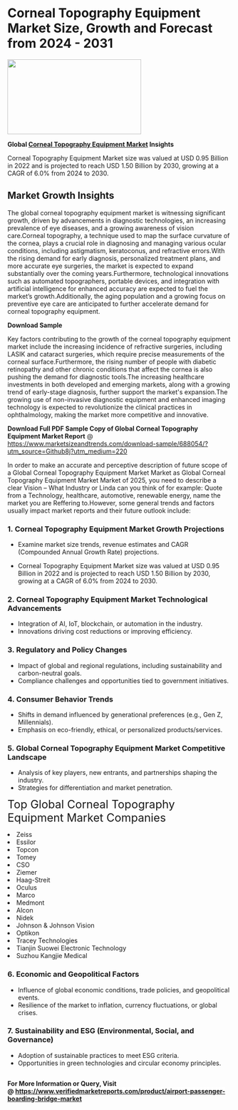 <H1>Corneal Topography Equipment Market Size, Growth and Forecast from 2024 - 2031</H1><img class="aligncenter size-medium wp-image-584254" src="https://thirdeyenews.in/wp-content/uploads/2024/09/Global-Market-Research-300x168.jpeg" alt="" width="300" height="168" /><p><strong>Global&nbsp;<a href="https://www.marketsizeandtrends.com/download-sample/688054/?utm_source=Github8j?utm_medium=220">Corneal Topography Equipment Market</a> Insights</strong></p><p>Corneal Topography Equipment Market size was valued at USD 0.95 Billion in 2022 and is projected to reach USD 1.50 Billion by 2030, growing at a CAGR of 6.0% from 2024 to 2030.</p><p><h2>Market Growth Insights</h2> <p>The global corneal topography equipment market is witnessing significant growth, driven by advancements in diagnostic technologies, an increasing prevalence of eye diseases, and a growing awareness of vision care.Corneal topography, a technique used to map the surface curvature of the cornea, plays a crucial role in diagnosing and managing various ocular conditions, including astigmatism, keratoconus, and refractive errors.With the rising demand for early diagnosis, personalized treatment plans, and more accurate eye surgeries, the market is expected to expand substantially over the coming years.Furthermore, technological innovations such as automated topographers, portable devices, and integration with artificial intelligence for enhanced accuracy are expected to fuel the market’s growth.Additionally, the aging population and a growing focus on preventive eye care are anticipated to further accelerate demand for corneal topography equipment.</p> <p><strong>Download Sample</strong></p> <p>Key factors contributing to the growth of the corneal topography equipment market include the increasing incidence of refractive surgeries, including LASIK and cataract surgeries, which require precise measurements of the corneal surface.Furthermore, the rising number of people with diabetic retinopathy and other chronic conditions that affect the cornea is also pushing the demand for diagnostic tools.The increasing healthcare investments in both developed and emerging markets, along with a growing trend of early-stage diagnosis, further support the market's expansion.The growing use of non-invasive diagnostic equipment and enhanced imaging technology is expected to revolutionize the clinical practices in ophthalmology, making the market more competitive and innovative.</p> <p><span class=""><strong>Download Full PDF Sample Copy of Global Corneal Topography Equipment Market Report</strong> @ <a href="https://www.marketsizeandtrends.com/download-sample/688054/?utm_source=Github8j?utm_medium=220" target="_blank">https://www.marketsizeandtrends.com/download-sample/688054/?utm_source=Github8j?utm_medium=220</a></span></p><p>In order to make an accurate and perceptive description of future scope of a Global&nbsp;Corneal Topography Equipment Market Market as Global&nbsp;Corneal Topography Equipment Market Market of 2025, you need to describe a clear Vision &ndash; What Industry or Linda can you think of for example: Quote from a Technology, healthcare, automotive, renewable energy, name the market you are Reffering to.However, some general trends and factors usually impact market reports and their future outlook include:</p><h3>1.&nbsp;<strong>Corneal Topography Equipment Market Growth Projections</strong></h3><ul><li>Examine market size trends, revenue estimates and CAGR (Compounded Annual Growth Rate) projections.</li><li><p>Corneal Topography Equipment Market size was valued at USD 0.95 Billion in 2022 and is projected to reach USD 1.50 Billion by 2030, growing at a CAGR of 6.0% from 2024 to 2030.</p></li></ul><h3>2.&nbsp;<strong>Corneal Topography Equipment Market Technological Advancements</strong></h3><ul><li>Integration of AI, IoT, blockchain, or automation in the industry.</li><li>Innovations driving cost reductions or improving efficiency.</li></ul><h3>3.&nbsp;<strong>Regulatory and Policy Changes</strong></h3><ul><li>Impact of global and regional regulations, including sustainability and carbon-neutral goals.</li><li>Compliance challenges and opportunities tied to government initiatives.</li></ul><h3>4.&nbsp;<strong>Consumer Behavior Trends</strong></h3><ul><li>Shifts in demand influenced by generational preferences (e.g., Gen Z, Millennials).</li><li>Emphasis on eco-friendly, ethical, or personalized products/services.</li></ul><h3>5.&nbsp;<strong>Global Corneal Topography Equipment Market Competitive Landscape</strong></h3><ul><li>Analysis of key players, new entrants, and partnerships shaping the industry.</li><li>Strategies for differentiation and market penetration.</li></ul><p data-pm-slice="1 1 []"><span style="color: inherit; font-family: inherit; font-size: 25px;">Top Global Corneal Topography Equipment Market Companies</span></p><div class="" data-test-id=""><p><li>Zeiss</li><li> Essilor</li><li> Topcon</li><li> Tomey</li><li> CSO</li><li> Ziemer</li><li> Haag-Streit</li><li> Oculus</li><li> Marco</li><li> Medmont</li><li> Alcon</li><li> Nidek</li><li> Johnson & Johnson Vision</li><li> Optikon</li><li> Tracey Technologies</li><li> Tianjin Suowei Electronic Technology</li><li> Suzhou Kangjie Medical</li></p></div><h3>6.&nbsp;<strong>Economic and Geopolitical Factors</strong></h3><ul><li>Influence of global economic conditions, trade policies, and geopolitical events.</li><li>Resilience of the market to inflation, currency fluctuations, or global crises.</li></ul><h3>7.&nbsp;<strong>Sustainability and ESG (Environmental, Social, and Governance)</strong></h3><ul><li>Adoption of sustainable practices to meet ESG criteria.</li><li>Opportunities in green technologies and circular economy principles.</li></ul><h2><strong style="font-size: 14px;">For More Information or Query, Visit @&nbsp;</strong><a style="background-color: #ffffff; font-size: 14px;" href="https://www.marketsizeandtrends.com/report/corneal-topography-equipment-market/" target="_blank">https://www.verifiedmarketreports.com/product/airport-passenger-boarding-bridge-market</a></h2>
